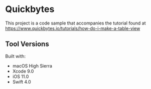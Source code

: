 # Quickbytes

This project is a code sample that accompanies the tutorial found at https://www.quickbytes.io/tutorials/how-do-i-make-a-table-view

## Tool Versions

Built with:

* macOS High Sierra
* Xcode 9.0
* iOS 11.0
* Swift 4.0